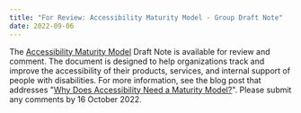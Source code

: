 ```yaml
---
title: "For Review: Accessibility Maturity Model - Group Draft Note"
date: 2022-09-06
---
```


<p>The <a href="https://www.w3.org/TR/maturity-model/">Accessibility Maturity Model</a> Draft Note is available for review and comment. The document is designed to help organizations track and improve the accessibility of their products, services, and internal support of people with disabilities. For more information, see the blog post that addresses "<a href="https://www.w3.org/blog/2022/09/w3c-accessibility-maturity-model/">Why Does Accessibility Need a Maturity Model?</a>". Please submit any comments by 16 October 2022.</p>
